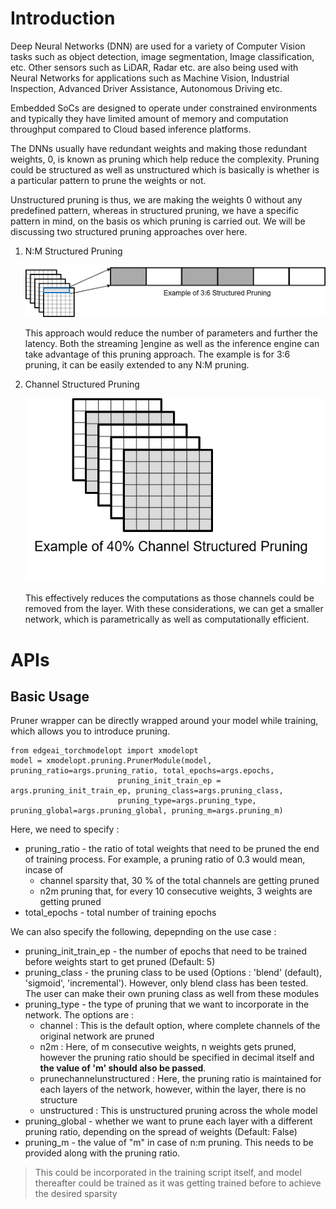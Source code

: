 
# Introduction

Deep Neural Networks (DNN) are used for a variety of Computer Vision tasks such as object detection, image segmentation, Image classification, etc. Other sensors such as LiDAR, Radar etc. are also being used with Neural Networks for applications such as Machine Vision, Industrial Inspection, Advanced Driver Assistance, Autonomous Driving etc. 

Embedded SoCs are designed to operate under constrained environments and typically they have limited amount of memory and computation throughput compared to Cloud based inference platforms. 

The DNNs usually have redundant weights and making those redundant weights, 0, is known as pruning which help reduce the complexity. Pruning could be structured as well as unstructured which is basically is whether is a particular pattern to prune the weights or not. 

Unstructured pruning is thus, we are making the weights 0 without any predefined pattern, whereas in structured pruning, we have a specific pattern in mind, on the basis os which pruning is carried out. We will be discussing two structured pruning approaches over here.

1. N:M Structured Pruning

    ![N:M Pruning](n2m.png)

    This approach would reduce the number of parameters and further the latency. Both the streaming ]engine as well as the inference engine can take advantage of this pruning approach. The example is for 3:6 pruning, it can be easily extended to any N:M pruning. 

2. Channel Structured Pruning

    ![Channel Pruning](channel.png)

    This effectively reduces the computations as those channels could be removed from the layer. With these considerations, we can get a smaller network, which is parametrically as well as computationally efficient.


# APIs

## Basic Usage

Pruner wrapper can be directly wrapped around your model while training, which allows you to introduce pruning.

    from edgeai_torchmodelopt import xmodelopt
    model = xmodelopt.pruning.PrunerModule(model, pruning_ratio=args.pruning_ratio, total_epochs=args.epochs, 
                            pruning_init_train_ep = args.pruning_init_train_ep, pruning_class=args.pruning_class, 
                            pruning_type=args.pruning_type, pruning_global=args.pruning_global, pruning_m=args.pruning_m)

Here, we need to specify : 

-  pruning_ratio - the ratio of total weights that need to be pruned the end of training process. For example, a pruning ratio of 0.3 would mean, incase of 
    - channel sparsity that, 30 % of the total channels are getting pruned
    - n2m pruning that, for every 10 consecutive weights, 3 weights are getting pruned
-  total_epochs - total number of training epochs

We can also specify the following, depepnding on the use case :

- pruning_init_train_ep - the number of epochs that need to be trained before weights start to get pruned (Default: 5)
- pruning_class - the pruning class to be used (Options : 'blend' (default), 'sigmoid', 'incremental'). However, only blend class has been tested. The user can make their own pruning class as well from these modules
- pruning_type - the type of pruning that we want to incorporate in the network. The options are :
    - channel : This is the default option, where complete channels of the original network are pruned 
    - n2m : Here, of m consecutive weights, n weights gets pruned, however the pruning ratio should be specified in decimal itself and **the value of 'm' should also be passed**. 
    - prunechannelunstructured : Here, the pruning ratio is maintained for each layers of the network, however, within the layer, there is no structure
    - unstructured : This is unstructured pruning across the whole model
- pruning_global - whether we want to prune each layer with a different pruning ratio, depending on the spread of weights (Default: False)
- pruning_m - the value of "m" in case of n:m pruning. This needs to be provided along with the pruning ratio.

> This could be incorporated in the training script itself, and model thereafter could be trained as it was getting trained before to achieve the desired sparsity


<!-- ## Advanced Usage 

### Declaring own Parametrization / Pruning Class 

We can make our own parametrization class, which lets one to directly use the toolkit for own pruning algorithm. Here, we will guide through our parametrization class 


### Specifying own pruning type -->




